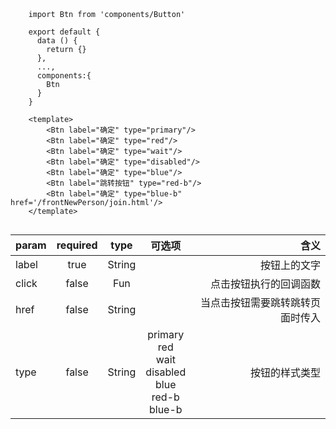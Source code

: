

<Btn label="确定" type="primary"/> <br/>
<Btn label="确定" type="red"/> <br/>
<Btn label="确定" type="wait"/> <br/>
<Btn label="确定" type="disabled"/> <br/>
<Btn label="确定" type="blue"/> <br/>
<Btn label="确定" type="red-b" /> <br/>
<Btn label="跳转按钮" type="blue-b" href='/frontNewPerson/join.html'/> <br/> 


``` js{100}
    import Btn from 'components/Button'
    
    export default {
      data () {
        return {}
      },
      ...,
      components:{
        Btn
      }
    }
    
    <template>
        <Btn label="确定" type="primary"/>
        <Btn label="确定" type="red"/>
        <Btn label="确定" type="wait"/>
        <Btn label="确定" type="disabled"/>
        <Btn label="确定" type="blue"/>
        <Btn label="跳转按钮" type="red-b"/>
        <Btn label="确定" type="blue-b" href='/frontNewPerson/join.html'/>
    </template>
    
```




| param     | required      |  type      | 可选项       | 含义  |
| --------- |:-------------:|:----------:|:-----------:| -----:|
| label     |   true        | String     |             | 按钮上的文字 |
| click     |   false       | Fun        |             | 点击按钮执行的回调函数 |
| href      | false         | String     |             | 当点击按钮需要跳转跳转页面时传入 |
| type      | false         | String     |   primary <br/> red <br/> wait <br/> disabled <br/> blue <br/> red-b <br/> blue-b   | 按钮的样式类型 |


